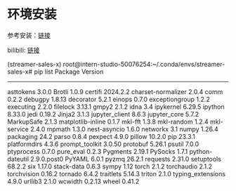 # 环境安装



参考安装：[链接](https://github.com/InternLM/Tutorial/tree/camp3/docs/EasterEgg/StreamerSales)

bilibili: [链接](https://www.bilibili.com/video/BV1f1421b7Du?vd_source=53c8f153d9fee3c0f48b1468ba6b99f5&spm_id_from=333.788.videopod.sections)

(streamer-sales-x) root@intern-studio-50076254:~/.conda/envs/streamer-sales-x# pip list
Package            Version

------------------ -----------
asttokens          3.0.0
Brotli             1.0.9
certifi            2024.2.2
charset-normalizer 2.0.4
comm               0.2.2
debugpy            1.8.13
decorator          5.2.1
einops             0.7.0
exceptiongroup     1.2.2
executing          2.2.0
filelock           3.13.1
gmpy2              2.1.2
idna               3.4
ipykernel          6.29.5
ipython            8.33.0
jedi               0.19.2
Jinja2             3.1.3
jupyter_client     8.6.3
jupyter_core       5.7.2
MarkupSafe         2.1.3
matplotlib-inline  0.1.7
mkl-fft            1.3.8
mkl-random         1.2.4
mkl-service        2.4.0
mpmath             1.3.0
nest-asyncio       1.6.0
networkx           3.1
numpy              1.26.4
packaging          24.2
parso              0.8.4
pexpect            4.9.0
pillow             10.2.0
pip                23.3.1
platformdirs       4.3.6
prompt_toolkit     3.0.50
protobuf           5.26.1
psutil             7.0.0
ptyprocess         0.7.0
pure_eval          0.2.3
Pygments           2.19.1
PySocks            1.7.1
python-dateutil    2.9.0.post0
PyYAML             6.0.1
pyzmq              26.2.1
requests           2.31.0
setuptools         68.2.2
six                1.17.0
stack-data         0.6.3
sympy              1.12
torch              2.1.2
torchaudio         2.1.2
torchvision        0.16.2
tornado            6.4.2
traitlets          5.14.3
triton             2.1.0
typing_extensions  4.9.0
urllib3            2.1.0
wcwidth            0.2.13
wheel              0.41.2